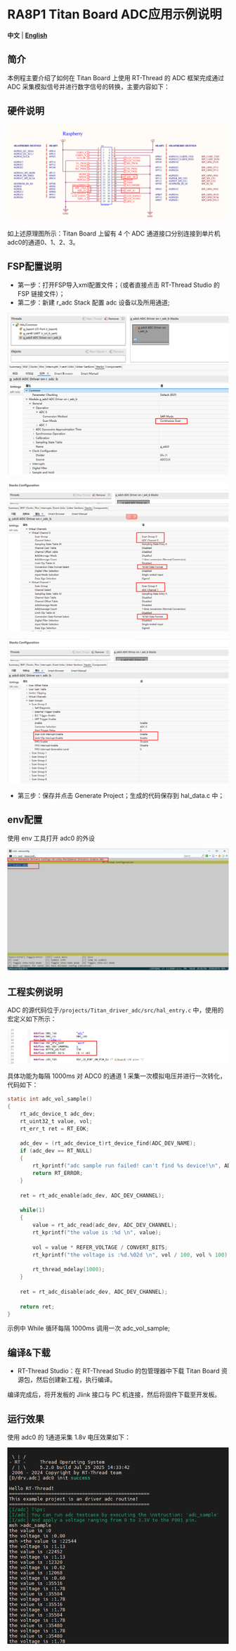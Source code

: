 # RA8P1 Titan Board ADC应用示例说明

**中文** | [**English**](./README_EN.md)

## 简介

本例程主要介绍了如何在 Titan Board 上使用 RT-Thread 的 ADC 框架完成通过 ADC 采集模拟信号并进行数字信号的转换，主要内容如下：

## 硬件说明

![image-20250730141037247](figures/image-20250730141037247.png)

如上述原理图所示：Titan Board 上留有 4 个 ADC 通道接口分别连接到单片机 adc0的通道0、1、2、3。

## FSP配置说明

* 第一步：打开FSP导入xml配置文件；（或者直接点击 RT-Thread Studio 的 FSP 链接文件）；
* 第二步：新建 r_adc Stack 配置 adc 设备以及所用通道;

![image-20250730141414160](figures/image-20250730141414160.png)

![image-20250730141457292](figures/image-20250730141457292.png)

![image-20250730141534729](figures/image-20250730141534729.png)

* 第三步：保存并点击 Generate Project；生成的代码保存到 hal_data.c 中；


## env配置

使用 env 工具打开 adc0 的外设

![image-20250730141626699](figures/image-20250730141626699.png)

## 工程实例说明

ADC 的源代码位于`/projects/Titan_driver_adc/src/hal_entry.c` 中，使用的宏定义如下所示：

![image-20250730141816026](figures/image-20250730141816026.png)

具体功能为每隔 1000ms 对 ADC0 的通道 1 采集一次模拟电压并进行一次转化，代码如下：

```c
static int adc_vol_sample()
{
    rt_adc_device_t adc_dev;
    rt_uint32_t value, vol;
    rt_err_t ret = RT_EOK;

    adc_dev = (rt_adc_device_t)rt_device_find(ADC_DEV_NAME);
    if (adc_dev == RT_NULL)
    {
        rt_kprintf("adc sample run failed! can't find %s device!\n", ADC_DEV_NAME);
        return RT_ERROR;
    }

    ret = rt_adc_enable(adc_dev, ADC_DEV_CHANNEL);

    while(1)
    {
        value = rt_adc_read(adc_dev, ADC_DEV_CHANNEL);
        rt_kprintf("the value is :%d \n", value);

        vol = value * REFER_VOLTAGE / CONVERT_BITS;
        rt_kprintf("the voltage is :%d.%02d \n", vol / 100, vol % 100);

        rt_thread_mdelay(1000);
    }

    ret = rt_adc_disable(adc_dev, ADC_DEV_CHANNEL);

    return ret;
}
```

示例中 While 循环每隔 1000ms 调用一次 adc_vol_sample;

## 编译&下载

* RT-Thread Studio：在 RT-Thread Studio 的包管理器中下载 Titan Board 资源包，然后创建新工程，执行编译。

编译完成后，将开发板的 Jlink 接口与 PC 机连接，然后将固件下载至开发板。

## 运行效果

使用 adc0 的 1通道采集 1.8v 电压效果如下：

![PixPin_2025-07-25_15-13-18](figures/PixPin_2025-07-25_15-13-18.png)
